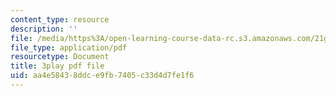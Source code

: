 ```yaml
---
content_type: resource
description: ''
file: /media/https%3A/open-learning-course-data-rc.s3.amazonaws.com/21g-101-chinese-i-regular-fall-2014/aa4e58438ddce9fb7405c33d4d7fe1f6_hNUoYTJl3j4.pdf
file_type: application/pdf
resourcetype: Document
title: 3play pdf file
uid: aa4e5843-8ddc-e9fb-7405-c33d4d7fe1f6
---
```

